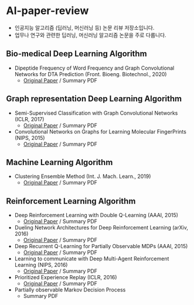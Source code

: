 # AI-paper-review

* 인공지능 알고리즘 (딥러닝, 머신러닝 등) 논문 리뷰 저장소입니다.
* 업무나 연구와 관련한 딥러닝, 머신러닝 알고리즘 논문을 주로 다룹니다.

## Bio-medical Deep Learning Algorithm
* Dipeptide Frequency of Word Frequency and Graph Convolutional Networks for DTA Prediction (Front. Bioeng. Biotechnol., 2020)
  * [Original Paper](https://www.frontiersin.org/articles/10.3389/fbioe.2020.00267/full) / Summary PDF
## Graph representation Deep Learning Algorithm
* Semi-Supervised Classification with Graph Convolutional Networks (ICLR, 2017)
  * [Original Paper](https://openreview.net/pdf?id=SJU4ayYgl) / Summary PDF
* Convolutional Networks on Graphs for Learning Molecular FingerPrints (NIPS, 2015)
  * [Original Paper](https://papers.nips.cc/paper/2015/file/f9be311e65d81a9ad8150a60844bb94c-Paper.pdf) / Summary PDF
## Machine Learning Algorithm
* Clustering Ensemble Method (Int. J. Mach. Learn., 2019)
  * [Original Paper](https://link.springer.com/article/10.1007/s13042-017-0756-7) / Summary PDF


## Reinforcement Learning Algorithm
* Deep Reinforcement Learning with Double Q-Learning (AAAI, 2015)
  * [Original Paper](https://arxiv.org/pdf/1509.06461.pdf) / Summary PDF
* Dueling Network Architectures for Deep Reinforcement Learning (arXiv, 2016)
  * [Original Paper](https://arxiv.org/pdf/1511.06581.pdf) / Summary PDF
* Deep Recurrent Q-Learning for Partially Observable MDPs (AAAI, 2015)
  * [Original Paper](https://www.aaai.org/ocs/index.php/FSS/FSS15/paper/viewFile/11673/11503) / Summary PDF
* Learning to communicate with Deep Multi-Agent Reinforcement Learning (NIPS, 2016)
  * [Original Paper](https://papers.nips.cc/paper/2016/file/c7635bfd99248a2cdef8249ef7bfbef4-Paper.pdf) / Summary PDF
* Prioritized Experience Replay (ICLR, 2016)
  * [Original Paper](https://arxiv.org/pdf/1511.05952.pdf) / Summary PDF
* Partially observable Markov Decision Process
  * Summary PDF
